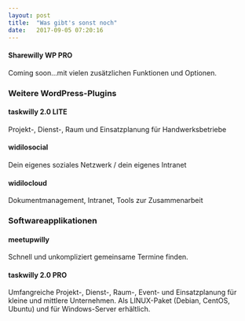 ```yaml
---
layout: post
title:  "Was gibt's sonst noch"
date:   2017-09-05 07:20:16
---
```



#### Sharewilly WP PRO

Coming soon...mit vielen zusätzlichen Funktionen und Optionen.

### Weitere WordPress-Plugins

#### taskwilly 2.0 LITE
Projekt-, Dienst-, Raum und Einsatzplanung für Handwerksbetriebe
#### widilosocial
Dein eigenes soziales Netzwerk / dein eigenes Intranet
#### widilocloud
Dokumentmanagement, Intranet, Tools zur Zusammenarbeit

### Softwareapplikationen

#### meetupwilly
Schnell und unkompliziert gemeinsame Termine finden.

#### taskwilly 2.0 PRO
Umfangreiche Projekt-, Dienst-, Raum-, Event- und Einsatzplanung für kleine und mittlere Unternehmen. Als LINUX-Paket (Debian, CentOS, Ubuntu) und für Windows-Server erhältlich.
